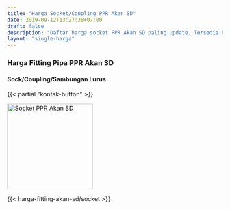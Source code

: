 ```yaml
---
title: "Harga Socket/Coupling PPR Akan SD"
date: 2019-09-12T13:27:38+07:00
draft: false
description: "Daftar harga socket PPR Akan SD paling update. Tersedia berbagai sambungan pipa PPR Akan SD."
layout: "single-harga"
---
```


### Harga Fitting Pipa PPR Akan SD

#### Sock/Coupling/Sambungan Lurus

{{< partial "kontak-button" >}}

<img src="../img/akan-sd/socket.jpg" alt="Socket PPR Akan SD" width="200">

{{< harga-fitting-akan-sd/socket >}}

